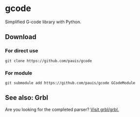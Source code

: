 # gcode
Simplified G-code library with Python.

## Download
### For direct use
	git clone https://github.com/pauis/gcode
### For module
	git submodule add https://github.com/pauis/gcode GCodeModule

## See also: Grbl
Are you looking for the completed parser? [Visit grbl/grbl.](https://github.com/grbl/grbl)
